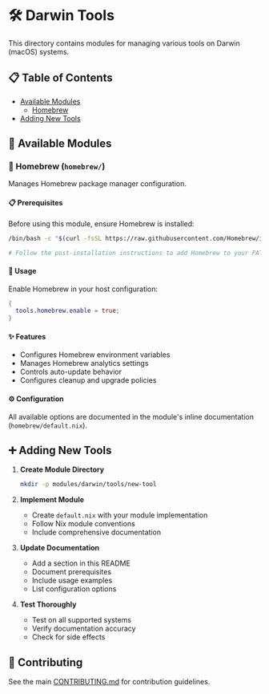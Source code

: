 # 🛠 Darwin Tools

This directory contains modules for managing various tools on Darwin (macOS) systems.

## 📋 Table of Contents

- [Available Modules](#-available-modules)
  - [Homebrew](#-homebrew)
- [Adding New Tools](#-adding-new-tools)

## 🧩 Available Modules

### 🍺 Homebrew (`homebrew/`)

Manages Homebrew package manager configuration.

#### 📋 Prerequisites

Before using this module, ensure Homebrew is installed:

```bash
/bin/bash -c "$(curl -fsSL https://raw.githubusercontent.com/Homebrew/install/HEAD/install.sh)"

# Follow the post-installation instructions to add Homebrew to your PATH
```

#### 🚀 Usage

Enable Homebrew in your host configuration:

```nix
{
  tools.homebrew.enable = true;
}
```

#### ✨ Features

- Configures Homebrew environment variables
- Manages Homebrew analytics settings
- Controls auto-update behavior
- Configures cleanup and upgrade policies

#### ⚙️ Configuration

All available options are documented in the module's inline documentation (`homebrew/default.nix`).

## ➕ Adding New Tools

1. **Create Module Directory**
   ```bash
   mkdir -p modules/darwin/tools/new-tool
   ```

2. **Implement Module**
   - Create `default.nix` with your module implementation
   - Follow Nix module conventions
   - Include comprehensive documentation

3. **Update Documentation**
   - Add a section in this README
   - Document prerequisites
   - Include usage examples
   - List configuration options

4. **Test Thoroughly**
   - Test on all supported systems
   - Verify documentation accuracy
   - Check for side effects

## 🤝 Contributing

See the main [CONTRIBUTING.md](../../../../CONTRIBUTING.md) for contribution guidelines.
